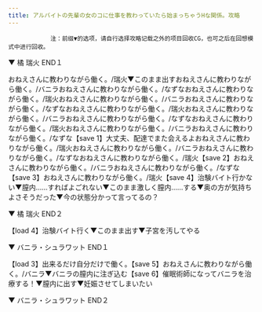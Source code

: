 ```yaml
---
title: アルバイトの先輩の女のコに仕事を教わっていたら始まっちゃうHな関係。攻略
---
```


                注：前缀▼的选项，请自行选择攻略记载之外的项目回收CG，也可之后在回想模式中进行回收。

▼ 橘 瑞火 END１

おねえさんに教わりながら働く。/瑞火▼このまま出すおねえさんに教わりながら働く。/バニラおねえさんに教わりながら働く。/なずなおねえさんに教わりながら働く。/瑞火おねえさんに教わりながら働く。/バニラおねえさんに教わりながら働く。/なずなおねえさんに教わりながら働く。/瑞火おねえさんに教わりながら働く。/バニラおねえさんに教わりながら働く。/なずなおねえさんに教わりながら働く。/瑞火おねえさんに教わりながら働く。/バニラおねえさんに教わりながら働く。/なずな【save 1】大丈夫、配達でまた会えるよおねえさんに教わりながら働く。/瑞火おねえさんに教わりながら働く。/バニラおねえさんに教わりながら働く。/なずなおねえさんに教わりながら働く。/瑞火【save 2】おねえさんに教わりながら働く。/バニラおねえさんに教わりながら働く。/なずな【save 3】おねえさんに教わりながら働く。/瑞火【save 4】治験バイト行かない▼膣内……すればよごれない▼このまま激しく膣内……する▼奥の方が気持ちよさそうだった▼今の状態分かって言ってるの？

▼ 橘 瑞火 END２

【load 4】治験バイト行く▼このまま出す▼子宮を汚してやる

▼ バニラ・シュラワット END１

【load 3】出来るだけ自分だけで働く。【save 5】おねえさんに教わりながら働く。/バニラ▼バニラの膣内に注ぎ込む【save 6】催眠術師になってバニラを治療する！▼膣内に出す▼妊娠させてしまいたい

▼ バニラ・シュラワット END２


              
